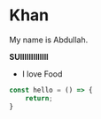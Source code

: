 # Khan
My name is Abdullah.

**SUIIIIIIIIIIIII**

* I love Food


```js
const hello = () => {
    return;
}
```
